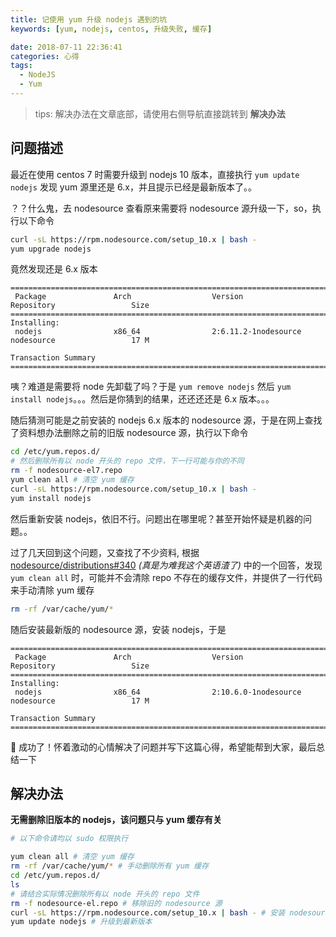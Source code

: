 ```yaml
---
title: 记使用 yum 升级 nodejs 遇到的坑
keywords: [yum, nodejs, centos, 升级失败, 缓存]

date: 2018-07-11 22:36:41
categories: 心得
tags:
  - NodeJS
  - Yum
---
```


> tips: 解决办法在文章底部，请使用右侧导航直接跳转到 **解决办法**

## 问题描述

最近在使用 centos 7 时需要升级到 nodejs 10 版本，直接执行 `yum update nodejs` 发现 yum 源里还是 6.x，并且提示已经是最新版本了。。

？？什么鬼，去 nodesource 查看原来需要将 nodesource 源升级一下，so，执行以下命令

``` bash
curl -sL https://rpm.nodesource.com/setup_10.x | bash -
yum upgrade nodejs
```

竟然发现还是 6.x 版本

```
====================================================================================================================
 Package               Arch                  Version                                Repository                 Size
====================================================================================================================
Installing:
 nodejs                x86_64                2:6.11.2-1nodesource                   nodesource                 17 M

Transaction Summary
====================================================================================================================
```

咦？难道是需要将 node 先卸载了吗？于是 `yum remove nodejs` 然后 `yum install nodejs`。。。然后是你猜到的结果，还还还还是 6.x 版本。。。

<!-- more -->

随后猜测可能是之前安装的 nodejs 6.x 版本的 nodesource 源，于是在网上查找了资料想办法删除之前的旧版 nodesource 源，执行以下命令

``` bash
cd /etc/yum.repos.d/
# 然后删除所有以 node 开头的 repo 文件，下一行可能与你的不同
rm -f nodesource-el7.repo
yum clean all # 清空 yum 缓存
curl -sL https://rpm.nodesource.com/setup_10.x | bash -
yum install nodejs
```

然后重新安装 nodejs，依旧不行。问题出在哪里呢？甚至开始怀疑是机器的问题。。

过了几天回到这个问题，又查找了不少资料, 根据
[nodesource/distributions#340](https://github.com/nodesource/distributions/issues/340#issuecomment-251417163) _(真是为难我这个英语渣了)_ 中的一个回答，发现 `yum clean all` 时，可能并不会清除 repo 不存在的缓存文件，并提供了一行代码来手动清除 yum 缓存

``` bash
rm -rf /var/cache/yum/*
```

随后安装最新版的 nodesource 源，安装 nodejs，于是

```
====================================================================================================================
 Package               Arch                  Version                                Repository                 Size
====================================================================================================================
Installing:
 nodejs                x86_64                2:10.6.0-1nodesource                   nodesource                 17 M

Transaction Summary
====================================================================================================================
```

🎉 成功了！怀着激动的心情解决了问题并写下这篇心得，希望能帮到大家，最后总结一下

## 解决办法

**无需删除旧版本的 nodejs，该问题只与 yum 缓存有关**

``` bash
# 以下命令请均以 sudo 权限执行

yum clean all # 清空 yum 缓存
rm -rf /var/cache/yum/* # 手动删除所有 yum 缓存
cd /etc/yum.repos.d/
ls
# 请结合实际情况删除所有以 node 开头的 repo 文件
rm -f nodesource-el.repo # 移除旧的 nodesource 源
curl -sL https://rpm.nodesource.com/setup_10.x | bash - # 安装 nodesource 源
yum update nodejs # 升级到最新版本
```
